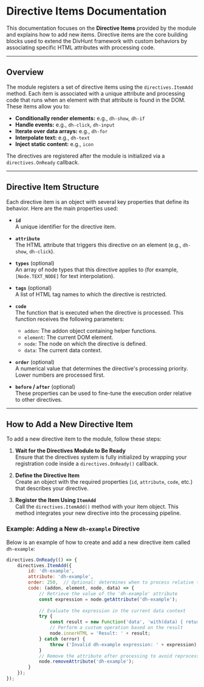 # Directive Items Documentation

This documentation focuses on the **Directive Items** provided by the module and explains how to add new items. Directive items are the core building blocks used to extend the DivHunt framework with custom behaviors by associating specific HTML attributes with processing code.

---

## Overview

The module registers a set of directive items using the `directives.ItemAdd` method. Each item is associated with a unique attribute and processing code that runs when an element with that attribute is found in the DOM. These items allow you to:

- **Conditionally render elements:** e.g., `dh-show`, `dh-if`
- **Handle events:** e.g., `dh-click`, `dh-input`
- **Iterate over data arrays:** e.g., `dh-for`
- **Interpolate text:** e.g., `dh-text`
- **Inject static content:** e.g., `icon`

The directives are registered after the module is initialized via a `directives.OnReady` callback.

---

## Directive Item Structure

Each directive item is an object with several key properties that define its behavior. Here are the main properties used:

- **`id`**  
  A unique identifier for the directive item.

- **`attribute`**  
  The HTML attribute that triggers this directive on an element (e.g., `dh-show`, `dh-click`).

- **`types`** (optional)  
  An array of node types that this directive applies to (for example, `[Node.TEXT_NODE]` for text interpolation).

- **`tags`** (optional)  
  A list of HTML tag names to which the directive is restricted.

- **`code`**  
  The function that is executed when the directive is processed. This function receives the following parameters:
    - `addon`: The addon object containing helper functions.
    - `element`: The current DOM element.
    - `node`: The node on which the directive is defined.
    - `data`: The current data context.

- **`order`** (optional)  
  A numerical value that determines the directive's processing priority. Lower numbers are processed first.

- **`before` / `after`** (optional)  
  These properties can be used to fine-tune the execution order relative to other directives.

---

## How to Add a New Directive Item

To add a new directive item to the module, follow these steps:

1. **Wait for the Directives Module to Be Ready**  
   Ensure that the directives system is fully initialized by wrapping your registration code inside a `directives.OnReady()` callback.

2. **Define the Directive Item**  
   Create an object with the required properties (`id`, `attribute`, `code`, etc.) that describes your directive.

3. **Register the Item Using `ItemAdd`**  
   Call the `directives.ItemAdd()` method with your item object. This method integrates your new directive into the processing pipeline.

### Example: Adding a New `dh-example` Directive

Below is an example of how to create and add a new directive item called `dh-example`:

```javascript
directives.OnReady(() => {
    directives.ItemAdd({
        id: 'dh-example',
        attribute: 'dh-example',
        order: 250,  // Optional: determines when to process relative to others
        code: (addon, element, node, data) => {
            // Retrieve the value of the 'dh-example' attribute
            const expression = node.getAttribute('dh-example');
            
            // Evaluate the expression in the current data context
            try {
                const result = new Function('data', 'with(data) { return ' + expression + '; }')(data);
                // Perform a custom operation based on the result
                node.innerHTML = 'Result: ' + result;
            } catch (error) {
                throw ('Invalid dh-example expression: ' + expression);
            }
            // Remove the attribute after processing to avoid reprocessing
            node.removeAttribute('dh-example');
        }
    });
});
